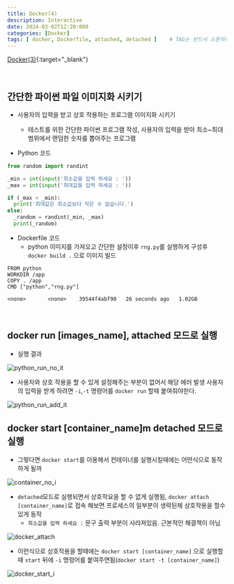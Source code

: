 ```yaml
---
title: Docker(4)
description: Interactive
date: 2024-03-02T12:20:000
categories: [Docker]
tags: [ docker, Dockerfile, attached, detached ]    # TAG는 반드시 소문자로 이루어져야함!
---
```


[Docker(3)](https://angrypig123.github.io/posts/docker(3)/){:target="\_blank"}

<br>

<h2> 간단한 파이썬 파일 이미지화 시키기 </h2>

- 사용자의 입력을 받고 상호 작용하는 프로그램 이미지화 시키기
  - 테스트를 위한 간단한 파이썬 프로그램 작성, 사용자의 입력을 받아 최소~최대 범위에서 랜덤한 숫자를 뽑아주는 프로그램


- Python 코드

```python
from random import randint

_min = int(input('최소값을 입력 하세요 : '))
_max = int(input('최대값을 입력 하세요 : '))

if (_max < _min): 
  print('최대값은 최소값보다 작은 수 없습니다.')
else:
  _random = randint(_min, _max)
  print(_random)

```


- Dockerfile 코드
  - python 이미지를 가져오고 간단한 설정이후 ```rng.py```를 실행하게 구성후 ```docker build .``` 으로 이미지 빌드

```docker
FROM python
WORKDIR /app
COPY . /app
CMD ["python","rng.py"]
```

```text
<none>       <none>    39544f4abf90   26 seconds ago   1.02GB
```

<br>


<h2> docker run [images_name], attached 모드로 실행 </h2>


- 실행 결과

![python_run_no_it](https://github.com/AngryPig123/AngryPig123.github.io/assets/86225268/482652af-c94c-4cc0-96a6-39d2bb9128a0)


- 사용자와 상호 작용을 할 수 있게 설정해주는 부분이 없어서 해당 에러 발생 사용자의 입력을 받게 하려면 ```-i```,```-t``` 명령어를 ```docker run``` 할때 붙여줘야한다.


![python_run_add_it](https://github.com/AngryPig123/AngryPig123.github.io/assets/86225268/ee31b2c1-feac-40a6-bd8a-43e7b8b3a3b1)



<h2>

<h2> docker start [container_name]m detached 모드로 실행</h2>

- 그렇다면 ```docker start```를 이용해서 컨테이너를 실행시킬때에는 어떤식으로 동작하게 될까

![container_no_i](https://github.com/AngryPig123/AngryPig123.github.io/assets/86225268/9eaf3e3f-1675-486d-bf0e-1799fa198cca)

- ```detached```모드로 실행되면서 상호작요을 할 수 없게 실행됨, ```docker attach [container_name]```로 접속 해보면 프로세스의 일부분이 생략된체 상호작용을 할수 있게 동작
  - ```최소값을 입력 하세요 :``` 문구 출력 부분이 사라져있음. 근본적인 해결책이 아님

![docker_attach](https://github.com/AngryPig123/AngryPig123.github.io/assets/86225268/34964347-1959-49e6-b7f4-a1c07f53b569)



- 이런식으로 상호작용을 할때에는 ```docker start [container_name]``` 으로 실행할때 ```start```  뒤에 ```-i``` 명령어를 붙여주면됨(```docker start -t [container_name]```)

![docker_start_i](https://github.com/AngryPig123/AngryPig123.github.io/assets/86225268/ab6ec39e-e6d1-4359-be52-d5f5662a6f13)